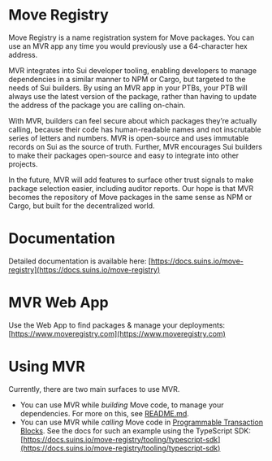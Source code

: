 # Move Registry
Move Registry is a name registration system for Move packages. You can use an MVR app any time you would previously use a 64-character hex address.

MVR integrates into Sui developer tooling, enabling developers to manage dependencies in a similar manner to NPM or Cargo, but targeted to the needs of Sui builders. By using an MVR app in your PTBs, your PTB will always use the latest version of the package, rather than having to update the address of the package you are calling on-chain. 

With MVR, builders can feel secure about which packages they’re actually calling, because their code has human-readable names and not inscrutable series of letters and numbers. MVR is open-source and uses immutable records on Sui as the source of truth. Further, MVR encourages Sui builders to make their packages open-source and easy to integrate into other projects.

In the future, MVR will add features to surface other trust signals to make package selection easier, including auditor reports. Our hope is that MVR becomes the repository of Move packages in the same sense as NPM or Cargo, but built for the decentralized world.

# Documentation
Detailed documentation is available here: [https://docs.suins.io/move-registry](https://docs.suins.io/move-registry)

# MVR Web App
Use the Web App to find packages & manage your deployments: [https://www.moveregistry.com](https://www.moveregistry.com)

# Using MVR

Currently, there are two main surfaces to use MVR.

* You can use MVR while *building* Move code, to manage your dependencies. For more on this, see [README.md](crates/mvr-cli/README.md).
* You can use MVR while *calling* Move code in [Programmable Transaction Blocks](https://docs.sui.io/concepts/transactions/prog-txn-blocks). See the docs for such an example using the TypeScript SDK: [https://docs.suins.io/move-registry/tooling/typescript-sdk](https://docs.suins.io/move-registry/tooling/typescript-sdk)

